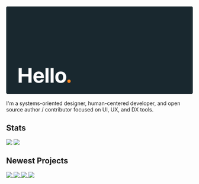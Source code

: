 <p>
  <picture>
    <source srcset="assets/header.svg" media="(prefers-color-scheme:dark)">
    <img src="assets/header.svg">
  </picture>
</p>

I'm a systems-oriented designer, human-centered developer, and open source author / contributor focused on UI, UX, and DX tools.

## Stats

<picture>
  <source srcset="https://github-readme-stats.vercel.app/api?username=jhildenbiddle&hide_border=true&hide_title=true&text_bold=false&bg_color=00000000&text_color=c9d1d9" media="(prefers-color-scheme:dark)">
  <img src="https://github-readme-stats.vercel.app/api?username=jhildenbiddle&hide_border=true&hide_title=true&text_bold=false" valign="top">
</picture>
<picture>
  <source srcset="https://github-readme-stats.vercel.app/api/top-langs/?username=jhildenbiddle&layout=compact&hide_border=true&hide_title=true&text_bold=false&bg_color=00000000&text_color=c9d1d9" media="(prefers-color-scheme:dark)">
  <img src="https://github-readme-stats.vercel.app/api/top-langs/?username=jhildenbiddle&layout=compact&hide_border=true&hide_title=true&text_bold=false" valign="top">
</picture>
  
## Newest Projects

<p>
  <a href="https://github.com/jhildenbiddle/mergician">
    <picture>
      <source srcset="https://github-readme-stats.vercel.app/api/pin/?username=jhildenbiddle&repo=mergician&hide_border=true&bg_color=00000000&text_color=c9d1d9" media="(prefers-color-scheme:dark)">
      <img src="https://github-readme-stats.vercel.app/api/pin/?username=jhildenbiddle&repo=mergician&hide_border=true" valign="top">
    </picture>
  </a>
  <a href="https://github.com/jhildenbiddle/typora-themeable">
    <picture>
      <source srcset="https://github-readme-stats.vercel.app/api/pin/?username=jhildenbiddle&repo=typora-themeable&hide_border=true&bg_color=00000000&text_color=c9d1d9" media="(prefers-color-scheme:dark)">
      <img src="https://github-readme-stats.vercel.app/api/pin/?username=jhildenbiddle&repo=typora-themeable&hide_border=true" valign="top">
    </picture>
  </a>
  <a href="https://github.com/jhildenbiddle/css-device-frames">
    <picture>
      <source srcset="https://github-readme-stats.vercel.app/api/pin/?username=jhildenbiddle&repo=css-device-frames&hide_border=true&bg_color=00000000&text_color=c9d1d9" media="(prefers-color-scheme:dark)">
      <img src="https://github-readme-stats.vercel.app/api/pin/?username=jhildenbiddle&repo=css-device-frames&hide_border=true" valign="top">
    </picture>
  </a>
  <a href="https://github.com/jhildenbiddle/vertical-rhythm-reset">
    <picture>
      <source srcset="https://github-readme-stats.vercel.app/api/pin/?username=jhildenbiddle&repo=vertical-rhythm-reset&hide_border=true&bg_color=00000000&text_color=c9d1d9" media="(prefers-color-scheme:dark)">
      <img src="https://github-readme-stats.vercel.app/api/pin/?username=jhildenbiddle&repo=vertical-rhythm-reset&hide_border=true" valign="top">
    </picture>
  </a>
</p>

